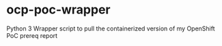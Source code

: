 # ocp-poc-wrapper
Python 3 Wrapper script to pull the containerized version of my OpenShift PoC prereq report
